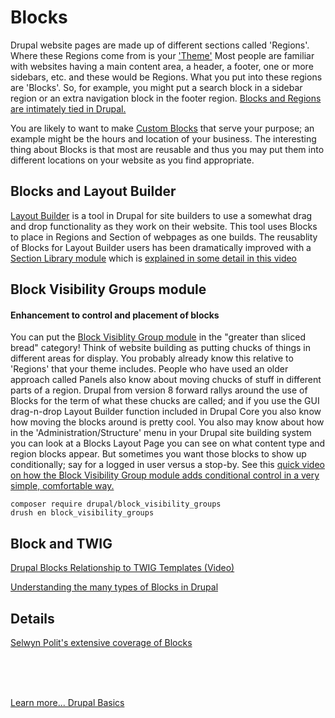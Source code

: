 # Blocks

Drupal website pages are made up of different sections called 'Regions'.  Where these Regions come from is your ['Theme'](../theme/frontoverview.md)  Most people are familiar with websites having a main content area, a header, a footer, one or more sidebars, etc. and these would be Regions.  What you put into these regions are 'Blocks'.  So, for example, you might put a search block in a sidebar region or an extra navigation block in the footer region.  [Blocks and Regions are intimately tied in Drupal.](https://www.drupal.org/docs/user_guide/en/block-concept.html)

You are likely to want to make [Custom Blocks](https://youtu.be/sI2wrbn3cPg) that serve your purpose; an example might be the hours and location of your business.  The interesting thing about Blocks is that most are reusable and thus you may put them into different locations on your website as you find appropriate. 

## Blocks and Layout Builder

[Layout Builder](../modules/layoutbuilder.md) is a tool in Drupal for site builders to use a somewhat drag and drop functionality as they work on their website.  This tool uses Blocks to place in Regions and Section of webpages as one builds.  The reusablity of Blocks for Layout Builder users has been dramatically improved with a [Section Library module](https://www.drupal.org/project/section_library) which is [explained in some detail in this video](https://www.youtube.com/watch?v=E68DxSLcCd0)

## Block Visibility Groups module
#### Enhancement to control and placement of blocks

You can put the [Block Visiblity Group module](https://www.drupal.org/project/block_visibility_groups) in the "greater than sliced bread" category!  Think of website building as putting chucks of things in different areas for display.  You probably already know this relative to 'Regions' that your theme includes.  People who have used an older approach called Panels also know about moving chucks of stuff in different parts of a region.  Drupal from version 8 forward rallys around the use of Blocks for the term of what these chucks are called; and if you use the GUI drag-n-drop Layout Builder function included in Drupal Core you also know how moving the blocks around is pretty cool.  You also may know about how in the 'Administration/Structure' menu in your Drupal site building system you can look at a Blocks Layout Page you can see on what content type and region blocks appear.  But sometimes you want those blocks to show up conditionally; say for a logged in user versus a stop-by.  See this [quick video on how the Block Visibility Group module adds conditional control in a very simple, comfortable way.](https://www.youtube.com/watch?v=ZKwkaMUbJIs)

`composer require drupal/block_visibility_groups`<br>
`drush en block_visibility_groups`

## Block and TWIG

[Drupal Blocks Relationship to TWIG Templates (Video)](https://www.youtube.com/watch?v=Q-Pp0mw0Wm4)

[Understanding the many types of Blocks in Drupal](https://git.drupalcode.org/project/twig_tweak/-/blob/3.x/docs/blocks.md)


## Details

[Selwyn Polit's extensive coverage of Blocks](https://selwynpolit.github.io/d9book/blocks.html)

<br>
<br>
<br>

[Learn more... Drupal Basics](../chapters.md#drupal-basics)
